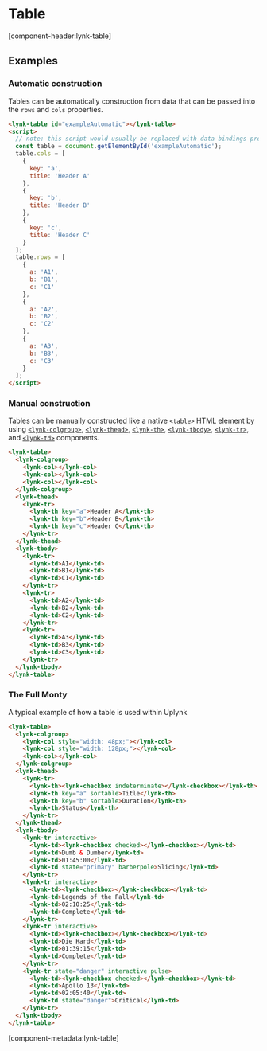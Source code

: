 # Table

[component-header:lynk-table]

## Examples

### Automatic construction

Tables can be automatically construction from data that can be passed into the `rows` and `cols` properties.

```html preview
<lynk-table id="exampleAutomatic"></lynk-table>
<script>
  // note: this script would usually be replaced with data bindings provided by your web framework
  const table = document.getElementById('exampleAutomatic');
  table.cols = [
    {
      key: 'a',
      title: 'Header A'
    },
    {
      key: 'b',
      title: 'Header B'
    },
    {
      key: 'c',
      title: 'Header C'
    }
  ];
  table.rows = [
    {
      a: 'A1',
      b: 'B1',
      c: 'C1'
    },
    {
      a: 'A2',
      b: 'B2',
      c: 'C2'
    },
    {
      a: 'A3',
      b: 'B3',
      c: 'C3'
    }
  ];
</script>
```

### Manual construction

Tables can be manually constructed like a native `<table>` HTML element by using [`<lynk-colgroup>`](/components/table-column-group), [`<lynk-thead>`](/components/table-header-group), [`<lynk-th>`](/components/table-header), [`<lynk-tbody>`](/components/table-row-group), [`<lynk-tr>`](/components/table-row), and [`<lynk-td>`](/components/table-cell) components.

```html preview
<lynk-table>
  <lynk-colgroup>
    <lynk-col></lynk-col>
    <lynk-col></lynk-col>
    <lynk-col></lynk-col>
  </lynk-colgroup>
  <lynk-thead>
    <lynk-tr>
      <lynk-th key="a">Header A</lynk-th>
      <lynk-th key="b">Header B</lynk-th>
      <lynk-th key="c">Header C</lynk-th>
    </lynk-tr>
  </lynk-thead>
  <lynk-tbody>
    <lynk-tr>
      <lynk-td>A1</lynk-td>
      <lynk-td>B1</lynk-td>
      <lynk-td>C1</lynk-td>
    </lynk-tr>
    <lynk-tr>
      <lynk-td>A2</lynk-td>
      <lynk-td>B2</lynk-td>
      <lynk-td>C2</lynk-td>
    </lynk-tr>
    <lynk-tr>
      <lynk-td>A3</lynk-td>
      <lynk-td>B3</lynk-td>
      <lynk-td>C3</lynk-td>
    </lynk-tr>
  </lynk-tbody>
</lynk-table>
```

### The Full Monty

A typical example of how a table is used within Uplynk

```html preview
<lynk-table>
  <lynk-colgroup>
    <lynk-col style="width: 48px;"></lynk-col>
    <lynk-col style="width: 128px;"></lynk-col>
    <lynk-col></lynk-col>
  </lynk-colgroup>
  <lynk-thead>
    <lynk-tr>
      <lynk-th><lynk-checkbox indeterminate></lynk-checkbox></lynk-th>
      <lynk-th key="a" sortable>Title</lynk-th>
      <lynk-th key="b" sortable>Duration</lynk-th>
      <lynk-th>Status</lynk-th>
    </lynk-tr>
  </lynk-thead>
  <lynk-tbody>
    <lynk-tr interactive>
      <lynk-td><lynk-checkbox checked></lynk-checkbox></lynk-td>
      <lynk-td>Dumb & Dumber</lynk-td>
      <lynk-td>01:45:00</lynk-td>
      <lynk-td state="primary" barberpole>Slicing</lynk-td>
    </lynk-tr>
    <lynk-tr interactive>
      <lynk-td><lynk-checkbox></lynk-checkbox></lynk-td>
      <lynk-td>Legends of the Fall</lynk-td>
      <lynk-td>02:10:25</lynk-td>
      <lynk-td>Complete</lynk-td>
    </lynk-tr>
    <lynk-tr interactive>
      <lynk-td><lynk-checkbox></lynk-checkbox></lynk-td>
      <lynk-td>Die Hard</lynk-td>
      <lynk-td>01:39:15</lynk-td>
      <lynk-td>Complete</lynk-td>
    </lynk-tr>
    <lynk-tr state="danger" interactive pulse>
      <lynk-td><lynk-checkbox checked></lynk-checkbox></lynk-td>
      <lynk-td>Apollo 13</lynk-td>
      <lynk-td>02:05:40</lynk-td>
      <lynk-td state="danger">Critical</lynk-td>
    </lynk-tr>
  </lynk-tbody>
</lynk-table>
```

[component-metadata:lynk-table]
